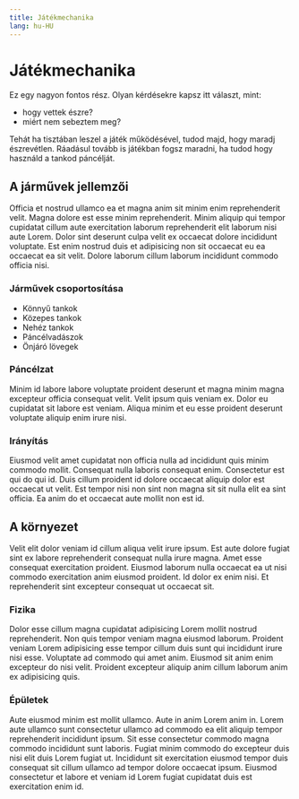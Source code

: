 ```yaml
---
title: Játékmechanika
lang: hu-HU
---
```


# Játékmechanika

Ez egy nagyon fontos rész. Olyan kérdésekre kapsz itt választ, mint:
* hogy vettek észre?
* miért nem sebeztem meg?

Tehát ha tisztában leszel a játék működésével, tudod majd, hogy maradj észrevétlen. Ráadásul tovább is játékban fogsz maradni, ha tudod hogy használd a tankod páncélját.

## A járművek jellemzői

Officia et nostrud ullamco ea et magna anim sit minim enim reprehenderit velit. Magna dolore est esse minim reprehenderit. Minim aliquip qui tempor cupidatat cillum aute exercitation laborum reprehenderit elit laborum nisi aute Lorem. Dolor sint deserunt culpa velit ex occaecat dolore incididunt voluptate. Est enim nostrud duis et adipisicing non sit occaecat eu ea occaecat ea sit velit. Dolore laborum cillum laborum incididunt commodo officia nisi.

### Járművek csoportosítása

- Könnyű tankok
- Közepes tankok
- Nehéz tankok
- Páncélvadászok
- Önjáró lövegek

### Páncélzat

Minim id labore labore voluptate proident deserunt et magna minim magna excepteur officia consequat velit. Velit ipsum quis veniam ex. Dolor eu cupidatat sit labore est veniam. Aliqua minim et eu esse proident deserunt voluptate aliquip enim irure nisi.

### Irányítás

Eiusmod velit amet cupidatat non officia nulla ad incididunt quis minim commodo mollit. Consequat nulla laboris consequat enim. Consectetur est qui do qui id. Duis cillum proident id dolore occaecat aliquip dolor est occaecat ut velit. Est tempor nisi non sint non magna sit sit nulla elit ea sint officia. Ea anim do et occaecat aute mollit non est id.

## A környezet

Velit elit dolor veniam id cillum aliqua velit irure ipsum. Est aute dolore fugiat sint ex labore reprehenderit consequat nulla irure magna. Amet esse consequat exercitation proident. Eiusmod laborum nulla occaecat ea ut nisi commodo exercitation anim eiusmod proident. Id dolor ex enim nisi. Et reprehenderit sint excepteur consequat ut occaecat sit.

### Fizika

Dolor esse cillum magna cupidatat adipisicing Lorem mollit nostrud reprehenderit. Non quis tempor veniam magna eiusmod laborum. Proident veniam Lorem adipisicing esse tempor cillum duis sunt qui incididunt irure nisi esse. Voluptate ad commodo qui amet anim. Eiusmod sit anim enim excepteur do nisi velit. Proident excepteur aliquip anim cillum laborum anim ex adipisicing quis.

### Épületek

Aute eiusmod minim est mollit ullamco. Aute in anim Lorem anim in. Lorem aute ullamco sunt consectetur ullamco ad commodo ea elit aliquip tempor reprehenderit incididunt ipsum. Sit esse consectetur commodo magna commodo incididunt sunt laboris. Fugiat minim commodo do excepteur duis nisi elit duis Lorem fugiat ut. Incididunt sit exercitation eiusmod tempor duis consequat sit cillum ullamco ad tempor dolore occaecat ipsum. Eiusmod consectetur et labore et veniam id Lorem fugiat cupidatat duis est exercitation enim id.
